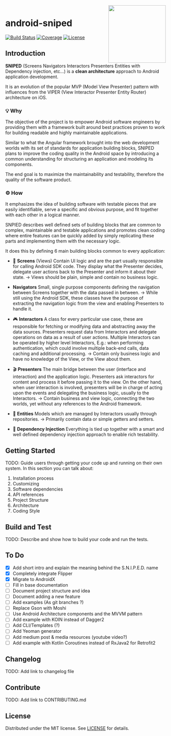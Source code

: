 <img align="right" width="180" height="180" src="https://raw.githubusercontent.com/ovitrif/android-sniped/master/assets/logo.svg?sanitize=true">

# android-sniped
[![Build Status](https://img.shields.io/travis/com/ovitrif/android-sniped/master.svg)](https://travis-ci.com/ovitrif/android-sniped)
[![Coverage](https://img.shields.io/codecov/c/github/ovitrif/android-sniped/master.svg)](https://codecov.io/gh/ovitrif/android-sniped)
[![License](https://img.shields.io/badge/License-MIT-blue.svg)][license-url]

## Introduction

**SNIPED** (Screens Navigators Interactors Presenters Entities with Dependency injection, etc...) is a **clean architecture** approach to Android application development.

It is an evolution of the popular MVP (Model View Presenter) pattern  with influences from the VIPER (View Interactor Presenter Entity Router) architecture on iOS.

### 💡 Why
The objective of the project is to empower Android software engineers by providing them with a framework built around best practices proven to work for building readable and highly maintainable applications.

Similar to what the Angular framework brought into the web development worlds with its set of standards for application building blocks, SNIPED plans to improve the coding quality in the Android space by introducing a common understanding for structuring an application and modeling its components.

The end goal is to maximize the maintainability and testability, therefore the quality of the software product.

### ⚙️ How
It emphasizes the idea of building software with testable pieces that are easily identifiable, serve a specific and obvious purpose, and fit together with each other in a logical manner.

SNPIED describes well defined sets of building blocks that are common to complex, maintainable and testable applications and promotes clean coding where entire features can be quickly added by simply replicating these parts and implementing them with the necessary logic.

It does this by defining 6 main building blocks common to every application:

- 📱 **Screens** (Views)
Contain UI logic and are the part usually responsible for calling Android SDK code.
They display what the Presenter decides, delegate user actions back to the Presenter and inform it about their state.
→ Views should be plain, simple and contain no business logic.

-  **Navigators**
Small, single purpose components defining the navigation between Screens together with the data passed in between.
→ While still using the Android SDK, these classes have the purpose of extracting the navigation logic from the view and enabling Presenters to handle it.

- 🎮 **Interactors**
A class for every particular use case, these are responsible for fetching or modifying data and abstracting away the data sources.
Presenters request data from Interactors and delegate operations on data as a result of user actions.
Multiple Interactors can be operated by higher level Interactors, E.g.: when performing authentication, which could involve multiple back-end
calls, data caching and additional processing.
→ Contain only business logic and have no knowledge of the View, or the View about them.

- 🎬 **Presenters**
The main bridge between the user (interface and interaction) and the application logic.
Presenters ask interactors for content and process it before passing it to the view.
On the other hand, when user interaction is involved, presenters will be in charge of acting upon the events and delegating the business logic,
usually to the Interactors.
→ Contain business and view logic, connecting the two worlds, yet without any references to the Android framework.

- 👥 **Entities**
Models which are managed by Interactors usually through repositories.
→ Primarily contain data or simple getters and setters.

- 🎁 **Dependency Injection**
Everything is tied up together with a smart and well defined dependency injection approach to enable rich testability.

## Getting Started
TODO: Guide users through getting your code up and running on their own system. In this section you can talk about:
1.  Installation process
2.  Customizing
3.  Software dependencies
4.  API references
5.  Project Structure
6.  Architecture
7.  Coding Style

## Build and Test
TODO: Describe and show how to build your code and run the tests.

## To Do
- [x] Add short intro and explain the meaning behind the S.N.I.P.E.D. name
- [x] Completely integrate Flipper
- [x] Migrate to AndroidX
- [ ] Fill in base documentation
- [ ] Document project structure and idea
- [ ] Document adding a new feature
- [ ] Add examples (As git branches ?)
- [ ] Replace Gson with Moshi
- [ ] Use Android Architecture components and the MVVM pattern
- [ ] Add example with KOIN instead of Dagger2
- [ ] Add CLI/Templates (?)
- [ ] Add Yeoman generator
- [ ] Add medium post & media resources (youtube video?)
- [ ] Add example with Kotlin Coroutines instead of RxJava2 for Retrofit2

## Changelog
TODO: Add link to changelog file

## Contribute
TODO: Add link to CONTRIBUTING.md

## License
Distributed under the MIT license. See [LICENSE][license-url] for details.

[license-url]: https://github.com/ovitrif/android-sniped/blob/master/LICENSE
